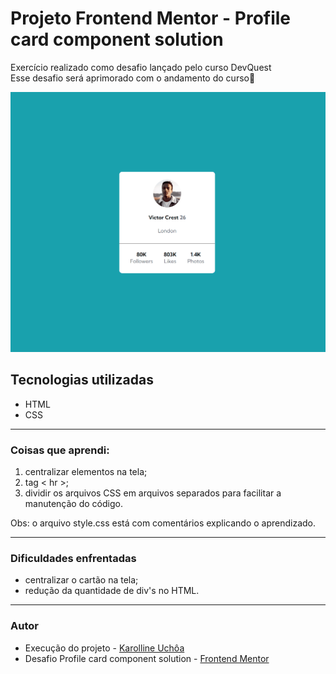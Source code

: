 # Projeto Frontend Mentor - Profile card component solution
Exercício realizado como desafio lançado pelo curso DevQuest <br>
Esse desafio será aprimorado com o andamento do curso🚀

<img src="./profile-card.gif" alt= "gif da tela inicial do projeto Profile Card Component">

## Tecnologias utilizadas
- HTML
- CSS

-----------------------------------------------

### Coisas que **aprendi**:
1. centralizar elementos na tela;
2. tag < hr >;
3. dividir os arquivos CSS em arquivos separados para facilitar a manutenção do código.

Obs: o arquivo style.css está com comentários explicando o aprendizado.

-----------------------------------------------

### **Dificuldades** enfrentadas
* centralizar o cartão na tela;
* redução da quantidade de div's no HTML.

-----------------------------------------------
### Autor
- Execução do projeto - [Karolline Uchôa](https://github.com/KarollineUchoa) 
- Desafio Profile card component solution - [Frontend Mentor](https://www.frontendmentor.io/challenges/profile-card-component-cfArpWshJ/hub/profile-card-component-6p28wPu8OA)